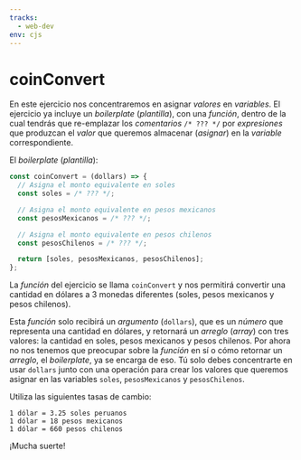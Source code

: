 ```yaml
---
tracks:
  - web-dev
env: cjs
---
```


# coinConvert

En este ejercicio nos concentraremos en asignar _valores_ en _variables_. El
ejercicio ya incluye un _boilerplate_ (_plantilla_), con una _función_, dentro
de la cual tendrás que re-emplazar los _comentarios_ `/* ??? */` por
_expresiones_ que produzcan el _valor_ que queremos almacenar (_asignar_) en
la _variable_ correspondiente.

El _boilerplate_ (_plantilla_):

```js
const coinConvert = (dollars) => {
  // Asigna el monto equivalente en soles
  const soles = /* ??? */;

  // Asigna el monto equivalente en pesos mexicanos
  const pesosMexicanos = /* ??? */;

  // Asigna el monto equivalente en pesos chilenos
  const pesosChilenos = /* ??? */;

  return [soles, pesosMexicanos, pesosChilenos];
};
```

La _función_ del ejercicio se llama `coinConvert` y nos permitirá convertir una
cantidad en dólares a 3 monedas diferentes (soles, pesos mexicanos y pesos
chilenos).

Esta _función_ solo recibirá un _argumento_ (`dollars`), que es un _número_ que
representa una cantidad en dólares, y retornará un _arreglo_ (_array_) con tres
valores: la cantidad en soles, pesos mexicanos y pesos chilenos. Por ahora no
nos tenemos que preocupar sobre la _función_ en sí o cómo retornar un _arreglo_,
el _boilerplate_, ya se encarga de eso. Tú solo debes concentrarte en usar
`dollars` junto con una operación para crear los valores que queremos asignar en
las variables `soles`, `pesosMexicanos` y `pesosChilenos`.

Utiliza las siguientes tasas de cambio:

```text
1 dólar = 3.25 soles peruanos
1 dólar = 18 pesos mexicanos
1 dólar = 660 pesos chilenos
```

¡Mucha suerte!
